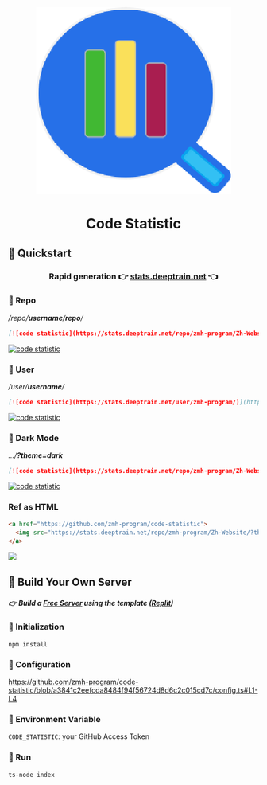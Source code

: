 <div align="center"> 

![Code Statistic](/public/favicon.png)
# Code Statistic
</div>


## 🍏 Quickstart

<div align="center">

### Rapid generation 👉 **[stats.deeptrain.net](https://stats.deeptrain.net/)** 👈

</div>

### 🍊 Repo
*/repo/**username**/**repo**/*
```markdown
[![code statistic](https://stats.deeptrain.net/repo/zmh-program/Zh-Website/)](https://github.com/zmh-program/code-statistic)
```
[![code statistic](https://stats.deeptrain.net/repo/zmh-program/Zh-Website/)](https://github.com/zmh-program/code-statistic)

### 🍉 User
*/user/**username**/*
```markdown
[![code statistic](https://stats.deeptrain.net/user/zmh-program/)](https://github.com/zmh-program/code-statistic)
```
[![code statistic](https://stats.deeptrain.net/user/zmh-program/)](https://github.com/zmh-program/code-statistic)

### 🥝 Dark Mode
*.../**?theme=dark***
```markdown
[![code statistic](https://stats.deeptrain.net/repo/zmh-program/Zh-Website/?theme=dark)](https://github.com/zmh-program/code-statistic)
```
[![code statistic](https://stats.deeptrain.net/repo/zmh-program/Zh-Website/?theme=dark)](https://github.com/zmh-program/code-statistic)

### Ref as HTML
```html
<a href="https://github.com/zmh-program/code-statistic">
  <img src="https://stats.deeptrain.net/repo/zmh-program/Zh-Website/?theme=dark">
</a>
```

<a href="https://github.com/zmh-program/code-statistic"><img src="https://stats.deeptrain.net/repo/zmh-program/Zh-Website/?theme=dark"></a>

## 🍎 Build Your Own Server
##### 👉 *Build a [Free Server](https://replit.com/@zmh-program/code-stats) using the template ([Replit](https://replit.com))*
### 🍒 Initialization
```shell
npm install
```

### 🍬 Configuration
https://github.com/zmh-program/code-statistic/blob/a3841c2eefcda8484f94f56724d8d6c2c015cd7c/config.ts#L1-L4

### 🎄 Environment Variable
`CODE_STATISTIC`: your GitHub Access Token

### 🍇 Run
```shell
ts-node index
```

